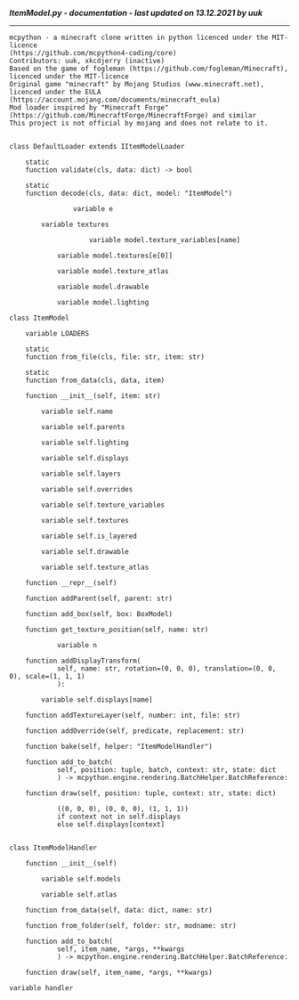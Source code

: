***ItemModel.py - documentation - last updated on 13.12.2021 by uuk***
___

    mcpython - a minecraft clone written in python licenced under the MIT-licence 
    (https://github.com/mcpython4-coding/core)
    Contributors: uuk, xkcdjerry (inactive)
    Based on the game of fogleman (https://github.com/fogleman/Minecraft), licenced under the MIT-licence
    Original game "minecraft" by Mojang Studios (www.minecraft.net), licenced under the EULA
    (https://account.mojang.com/documents/minecraft_eula)
    Mod loader inspired by "Minecraft Forge" (https://github.com/MinecraftForge/MinecraftForge) and similar
    This project is not official by mojang and does not relate to it.


    class DefaultLoader extends IItemModelLoader

        static
        function validate(cls, data: dict) -> bool

        static
        function decode(cls, data: dict, model: "ItemModel")

                    variable e

            variable textures

                        variable model.texture_variables[name]

                variable model.textures[e[0]]

                variable model.texture_atlas

                variable model.drawable

                variable model.lighting

    class ItemModel

        variable LOADERS

        static
        function from_file(cls, file: str, item: str)

        static
        function from_data(cls, data, item)

        function __init__(self, item: str)

            variable self.name

            variable self.parents

            variable self.lighting

            variable self.displays

            variable self.layers

            variable self.overrides

            variable self.texture_variables

            variable self.textures

            variable self.is_layered

            variable self.drawable

            variable self.texture_atlas

        function __repr__(self)

        function addParent(self, parent: str)

        function add_box(self, box: BoxModel)

        function get_texture_position(self, name: str)

                variable n

        function addDisplayTransform(
                self, name: str, rotation=(0, 0, 0), translation=(0, 0, 0), scale=(1, 1, 1)
                ):

            variable self.displays[name]

        function addTextureLayer(self, number: int, file: str)

        function addOverride(self, predicate, replacement: str)

        function bake(self, helper: "ItemModelHandler")

        function add_to_batch(
                self, position: tuple, batch, context: str, state: dict
                ) -> mcpython.engine.rendering.BatchHelper.BatchReference:

        function draw(self, position: tuple, context: str, state: dict)
            
                ((0, 0, 0), (0, 0, 0), (1, 1, 1))
                if context not in self.displays
                else self.displays[context]


    class ItemModelHandler

        function __init__(self)

            variable self.models

            variable self.atlas

        function from_data(self, data: dict, name: str)

        function from_folder(self, folder: str, modname: str)

        function add_to_batch(
                self, item_name, *args, **kwargs
                ) -> mcpython.engine.rendering.BatchHelper.BatchReference:

        function draw(self, item_name, *args, **kwargs)

    variable handler